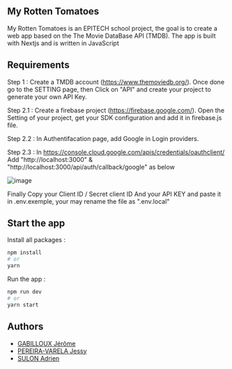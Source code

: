 ## My Rotten Tomatoes

My Rotten Tomatoes is an EPITECH school project, the goal is to create a web app based on the The Movie DataBase API (TMDB).
The app is built with Nextjs and is written in JavaScript

## Requirements

Step 1 : Create a TMDB account (https://www.themoviedb.org/). Once done go to the SETTING page, then Click on "API" and create your project to generate your own API Key.

Step 2.1 : Create a firebase project (https://firebase.google.com/). Open the Setting of your project, get your SDK configuration and add it in firebase.js file.

Step 2.2 : In Authentifacation page, add Google in Login providers.

Step 2.3 : In https://console.cloud.google.com/apis/credentials/oauthclient/ Add "http://localhost:3000" & "http://localhost:3000/api/auth/callback/google" as below


![image](https://user-images.githubusercontent.com/91874974/150341079-c0ffbe57-27f0-4f91-895e-a6e842ef288a.png)

Finally Copy your Client ID / Secret client ID And your API KEY and paste it in .env.exemple, your may rename the file as ".env.local"

## Start the app

Install all packages :

```bash
npm install
# or
yarn
```

Run the app :

```bash
npm run dev
# or
yarn start
```
## Authors
- [GABILLOUX Jérôme](https://github.com/jgabilloux)
- [PEREIRA-VARELA Jessy](https://github.com/Jessy06)
- [SULON Adrien](https://github.com/asulon1)

